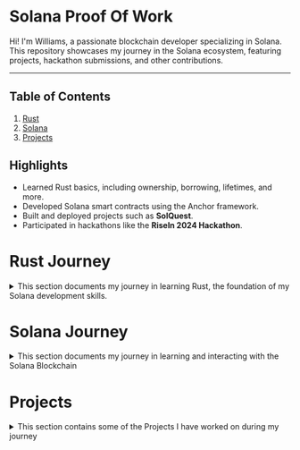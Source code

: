 # Solana Proof Of Work
Hi! I'm Williams, a passionate blockchain developer specializing in Solana. This repository showcases my journey in the Solana ecosystem, featuring projects, hackathon submissions, and other contributions.

---
## Table of Contents
1. [Rust](./rust-learning/README.md)
2. [Solana](./solana-learning/README.md)
3. [Projects](./projects)

## Highlights
- Learned Rust basics, including ownership, borrowing, lifetimes, and more.
- Developed Solana smart contracts using the Anchor framework.
- Built and deployed projects such as **SolQuest**.
- Participated in hackathons like the **RiseIn 2024 Hackathon**.

# Rust Journey
<details>
<summary>This section documents my journey in learning Rust, the foundation of my Solana development skills.</summary>  

### Topics Covered
- Variables and Functions
- Ownership and Borrowing
- Structs and Enums
- Traits and Generics
- Lifetimes and Error Handling
</details>

# Solana Journey
<details>
<summary>This section documents my journey in learning and interacting with the Solana Blockchain</summary>  

## Learning The Basics
I started exploring Solana by learning how to interact with its blockchain using TypeScript and web3.js. My initial projects, stored in the [solana-learn repository](https://github.com/NkamaWilliams/solana-learn), include:

### Token Creation:
- Scripts for creating new SPL tokens.
- Setting metadata and initial supply for tokens.
### Fund Transfer:
- Simple programs for transferring SOL and SPL tokens between accounts.
### Creating and Executing Transactions
...and more

## Intermediate Projects
To deepen my understanding of the smart contract creation process, I built small projects using anchor including:
- [A Vault](https://github.com/NkamaWilliams/vault-solana)
- [An Escrow](https://github.com/NkamaWilliams/escrow-solana)
- ... and more

## Turbin 3 Builders Cohort
I also participated in the Turbin 3 Builders Cohort where I further developed my knowledge. The work I did there can be found in [this repo](https://github.com/NkamaWilliams/solana-startr)
</details>

# Projects
<details>
  <summary>This section contains some of the Projects I have worked on during my journey</summary>

## **The Menagerie**  
An all-in-one launchpad designed to connect, educate, and support developers building on Solana. I personally worked on:  
- **SolQuest:**  
  - A decentralized bounty platform where users can post and complete bounties for USDC rewards.
- **Desearch:**  
  - A decentralized platform for researchers to publish papers and receive micropayments.  

## **Solucky**  
A Solana-based lottery DApp designed for fun and interaction:  
- Users can wager a set amount of devnet sol and are asked to guess the correct one of three numbers
- Guessing the correct number rewards them with the same amount wagered
- Failure results in losing the wager

  ## TODO: Build an application leveraging the SVM API
</details>

